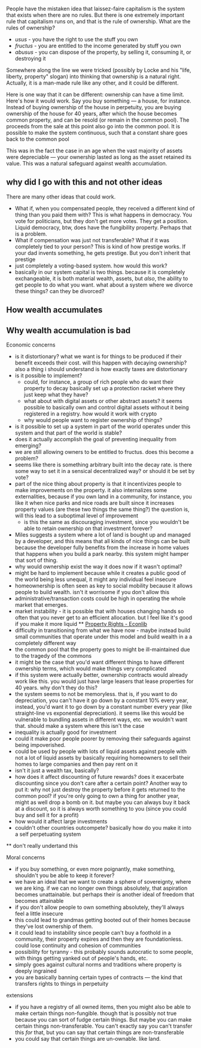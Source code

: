 People have the mistaken idea that laissez-faire capitalism is the system that exists when there are no rules. But there is one extremely important rule that capitalism runs on, and that is the rule of ownership. What are the rules of ownership?

- *usus* - you have the right to use the stuff you own
- *fructus* - you are entitled to the income generated by stuff you own
- *abusus* - you can dispose of the property, by selling it, consuming it, or destroying it

Somewhere along the line we were tricked (possibly by Locke and his "life, liberty, property" slogan) into thinking that ownership is a natural right. Actually, it is a man-made rule like any other, and it could be different.

Here is one way that it can be different: ownership can have a time limit. Here's how it would work. Say you buy something — a house, for instance. Instead of buying ownership of the house in perpetuity, you are buying ownership of the house for 40 years, after which the house becomes common property, and can be resold (or remain in the common pool). The proceeds from the sale at this point also go into the common pool. It is possible to make the system continuous, such that a constant share goes back to the common pool

This was in the fact the case in an age when the vast majority of assets were depreciable — your ownership lasted as long as the asset retained its value. This was a natural safeguard against wealth accumulation. 

## why did I go with this and not other ideas
There are many other ideas that could work. 
- What if, when you compensated people, they received a different kind of thing than you paid them with? This is what happens in democracy. You vote for politicians, but they don't get more votes. They get a position. Liquid democracy, btw, does have the fungibility property. Perhaps that is a problem.
- What if compensation was just not transferable? What if it was completely tied to your person? This is kind of how prestige works. If your dad invents something, he gets prestige. But you don't inherit that prestige 
- just completely a voting-based system. how would this work?
- basically in our system capital is two things. because it is completely exchangeable, it is both material wealth, assets, but *also*, the ability to get people to do what you want. what about a system where we divorce these things? can they be divorced?
## How wealth accumulates
## Why wealth accumulation is bad


Economic concerns 
- is it distortionary? what we want is for things to be produced if their benefit exceeds their cost. will this happen with decaying ownership? also a thing i should understand is how exactly taxes are distortionary
- is it possible to implement? 
	- could, for instance, a group of rich people who do want their property to decay basically set up a protection racket where they just keep what they have?
	- what about with digital assets or other abstract assets? it seems possible to basically own and control digital assets without it being registered in a registry. how would it work with crypto
	- why would people want to register ownership of things?
- is it possible to set up a system in part of the world operates under this system and that part of the world is stable?
- does it actually accomplish the goal of preventing inequality from emerging? 
- we are still allowing owners to be entitled to fructus. does this become a problem?
- seems like there is something arbitrary built into the decay rate. is there some way to set it in a sensical decentralized way? or should it be set by vote?
- part of the nice thing about property is that it incentivizes people to make improvements on the property. it also internalizes some externalities, because if you own land in a community, for instance, you like it when nice parks and nice roads are built since it increases property values (are these two things the same thing?) the question is, will this lead to a suboptimal level of improvement
	- is this the same as discouraging investment, since you wouldn't be able to retain ownership on that investment forever?  
- Miles suggests a system where a lot of land is bought up and managed by a developer, and this means that all kinds of nice things can be built because the developer fully benefits from the increase in home values that happens when you build a park nearby. this system might hamper that sort of thing.
- why would ownership exist the way it does now if it wasn't optimal?
- might be hard to implement because while it creates a public good of the world being less unequal, it might any individual feel insecure
- homeownership is often seen as key to social mobility because it allows people to build wealth. isn't it worrisome if you don't allow this
- administrative/transaction costs could be high in operating the whole market that emerges.
- market instability - it is possible that with houses changing hands so often that you never get to an efficient allocation. but I feel like it's good if you make it more liquid ** [Property Rights - Econlib](https://www.econlib.org/library/Enc/PropertyRights.html)
- difficulty in transitioning from what we have now - maybe instead build small communities that operate under this model and build wealth in a a completely different way
- the common pool that the property goes to might be ill-maintained due to the tragedy of the commons
- it might be the case that you'd want different things to have different ownership terms, which would make things very complicated
- if this system were actually better, ownership contracts would already work like this. you would just have large leasers that lease properties for 40 years. why don't they do this?
- the system seems to not be memoryless. that is, if you want to do depreciation, you can't have it go down by a constant 10% every year, instead, you'd want it to go down by a constant number every year (like straight-line vs exponential depreciation). it seems like this would be vulnerable to bundling assets in different ways, etc. we wouldn't want that. should make a system where this isn't the case
- inequality is actually good for investment 
- could it make poor people poorer by removing their safeguards against being impoverished. 
- could be used by people with lots of liquid assets against people with not a lot of liquid assets by basically requiring homeowners to sell their homes to large companies and then pay rent on it
- isn't it just a wealth tax, basically?
- how does it affect discounting of future rewards? does it exacerbate discounting since you don't care after a certain point? Another way to put it: why not just destroy the property before it gets returned to the common pool? if you're only going to own a thing for another year, might as well drop a bomb on it. but maybe you can always buy it back at a discount, so it is always worth something to you (since you could buy and sell it for a profit)
- how would it affect large investments
- couldn't other countries outcompete? basically how do you make it into a self perpetuating system

** don't really undertand this

Moral concerns
- if you buy something, or even more poignantly, make something, shouldn't you be able to keep it forever?
- we have an ideal that we want to create a sphere of sovereignty, where we are king. if we can no longer own things absolutely, that aspiration becomes unattainable. but perhaps their is another ideal of freedom that becomes attainable
- if you don't allow people to own something absolutely, they'll always feel a little insecure
- this could lead to grandmas getting booted out of their homes because they've lost ownership of them. 
- it could lead to instability since people can't buy a foothold in a community, their property expires and then they are foundationless. could lose continuity and cohesion of communities
- possibility for tyranny - this probably sounds autocratic to some people, with things getting yanked out of people's hands, etc.
- simply goes against cultural norms and traditions where property is deeply ingrained
- you are basically banning certain types of contracts — the kind that transfers rights to things in perpetuity

extensions
- if you have a registry of all owned items, then you might also be able to make certain things non-fungible. though that is possibly not true because you can sort of fudge certain things. But maybe you can make certain things non-transferable. You can't exactly say you can't transfer this *for* that, but you can say that certain things are non-transferable
- you could say that certain things are un-ownable. like land.